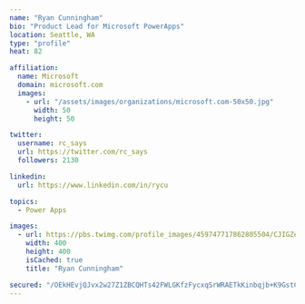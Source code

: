 ```yaml
---
name: "Ryan Cunningham"
bio: "Product Lead for Microsoft PowerApps"
location: Seattle, WA
type: "profile"
heat: 82

affiliation:
  name: Microsoft
  domain: microsoft.com
  images:
    - url: "/assets/images/organizations/microsoft.com-50x50.jpg"
      width: 50
      height: 50

twitter:
  username: rc_says
  url: https://twitter.com/rc_says
  followers: 2130

linkedin:
  url: https://www.linkedin.com/in/rycu

topics:
  - Power Apps

images:
  - url: https://pbs.twimg.com/profile_images/459747717862805504/CJIGZejd_400x400.png
    width: 400
    height: 400
    isCached: true
    title: "Ryan Cunningham"

secured: "/OEkHEvjQJvx2w27Z1ZBCQHTs42FWLGKfzFycxqSrWRAETkKinbqjb+K9GstCoodE30RP4tnHrX3464soVj3WM/vw9AwX5f6Va/eLoav+k0XDjAfokMxVnnut9wYwm6hMVs7ujvxhaaJILgWb+5Or3oTPLjrrcIWml2JXKAWWvWeUDysQQLq1p0IcOipvbEsBLFT0Tw4EWWJVEzYeHLyQRPXbhcRGwpwV2ZL5yd1nzIG++sl5T50bcHoqFo0KOg9fPU9giH/QSIP/uEH+ifzrvbQz5vhycE76Y4GsGdZFgbO5KsifDdXYdRRU4dWswVeAHU89SroTK5E78c7TzQf2vTn64v4p0m3f6VDhnXNOPqkxGhv6VDJlITwTDYs0oxoeDNfOp6zVwZvxPtbsEl3H0/BfRxQVhiMwjLvy1U+OCQ=;4elmJH4qmJRrgAEx+F5VJQ=="
---
```



